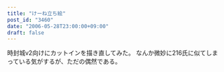 ```yaml
---
title: "けーね立ち絵"
post_id: "3460"
date: "2006-05-28T23:00:00+09:00"
draft: false
---
```



時封城v2向けにカットインを描き直してみた。 なんか微妙に216氏に似てしまっている気がするが、ただの偶然である。
